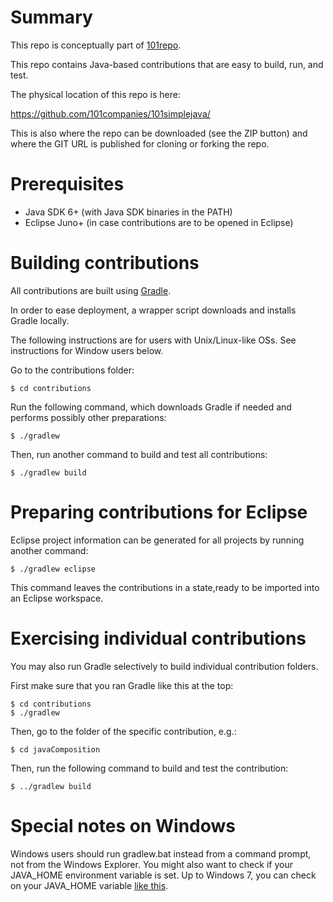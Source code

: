 # Summary

This repo is conceptually part of [101repo](http://101companies.org/wiki/101companies:Repository).

This repo contains Java-based contributions that are easy to build, run, and test.

The physical location of this repo is here:

https://github.com/101companies/101simplejava/

This is also where the repo can be downloaded (see the ZIP button) and where the GIT URL is published for cloning or forking the repo.

# Prerequisites

* Java SDK 6+ (with Java SDK binaries in the PATH)
* Eclipse Juno+ (in case contributions are to be opened in Eclipse)

# Building contributions

All contributions are built using [Gradle](www.gradle.org).

In order to ease deployment, a wrapper script downloads and installs Gradle locally.

The following instructions are for users with Unix/Linux-like OSs. See instructions for Window users below. 

Go to the contributions folder:

    $ cd contributions

Run the following command, which downloads Gradle if needed and performs possibly other preparations:

    $ ./gradlew

Then, run another command to build and test all contributions:

    $ ./gradlew build
    
# Preparing contributions for Eclipse

Eclipse project information can be generated for all projects by running another command:

    $ ./gradlew eclipse

This command leaves the contributions in a state,ready to be imported into an Eclipse workspace.

# Exercising individual contributions

You may also run Gradle selectively to build individual contribution folders.

First make sure that you ran Gradle like this at the top:

    $ cd contributions
    $ ./gradlew

Then, go to the folder of the specific contribution, e.g.:

    $ cd javaComposition

Then, run the following command to build and test the contribution:

    $ ../gradlew build

# Special notes on Windows

Windows users should run gradlew.bat instead from a command prompt, not from the Windows Explorer. You might also want to check if your JAVA_HOME environment variable is set. Up to Windows 7, you can check on your JAVA_HOME variable [like this](http://stackoverflow.com/questions/2619584/how-to-set-java-home-on-windows-7).
